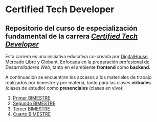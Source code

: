 # **Certified Tech Developer**

## Repositorio del curso de especialización fundamental de la carrera *[Certified Tech Developer](https://www.digitalhouse.com/productos/programacion/certified-tech-developer)*

Esta carrera es una iniciativa educativa co-creada por [DigitalHouse](https://www.digitalhouse.com/), Mercado Libre y Globant. Enfocada en la preparación profesional de *Desarrolladores Web*, tanto en el ambiente **frontend** como **backend**.

A continuación se encuentran los accesos a los materiales de trabajo realizados por bimestre y por materia, tanto para las clases **virtuales** (clases de estudio) como **presenciales** (clases en vivo):

1. [Primer BIMESTRE](./1ER_BIM/)
2. [Segundo BIMESTRE](./2DO_BIM/)
3. [Tercer BIMESTRE](./3ER_BIM/)
3. [Cuarto BIMESTRE](./4TO_BIM/)